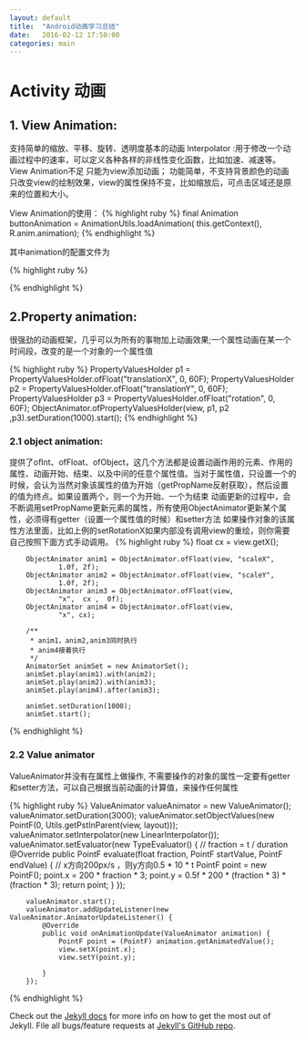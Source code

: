 ```yaml
---
layout: default
title:  "Android动画学习总结"
date:   2016-02-12 17:50:00
categories: main
---
```


# Activity 动画
## 1. View Animation:
   支持简单的缩放、平移、旋转、透明度基本的动画
Interpolator :用于修改一个动画过程中的速率，可以定义各种各样的非线性变化函数，比如加速、减速等。
View Animation不足
只能为view添加动画；
功能简单，不支持背景颜色的动画
只改变view的绘制效果，view的属性保持不变，比如缩放后，可点击区域还是原来的位置和大小。

View Animation的使用：
{% highlight ruby %}
final Animation buttonAnimation = AnimationUtils.loadAnimation(
				this.getContext(), R.anim.animation);
{% endhighlight %}

其中animation的配置文件为

{% highlight ruby %}
<?xml version="1.0" encoding="utf-8"?>
<set xmlns:android="http://schemas.android.com/apk/res/android">
	<scale android:fromXScale="1.0" android:toXScale="1.5" android:interpolator="@android:anim/accelerate_decelerate_interpolator"
		android:fromYScale="1.0" android:toYScale="1.5" android:pivotX="50%"
		android:pivotY="50%" android:fillAfter="true" android:duration="5000" />
	<set>
		<alpha xmlns:android="http://schemas.android.com/apk/res/android"
			android:fromAlpha="0.2" android:toAlpha="1.0" android:duration="3000" />
		<rotate android:fromDegrees="0" android:toDegrees="360"
			android:toYScale="0.0" android:pivotX="50%" android:pivotY="50%"
			android:startOffset="700" android:duration="4000" />
		<translate android:fromXDelta="100%" android:toXDelta="00%"
			android:fromYDelta="60%" android:toYDelta="00%" android:duration="3000"
			android:zAdjustment="bottom" />
	</set>
</set>
{% endhighlight %}

## 2.Property animation:

很强劲的动画框架，几乎可以为所有的事物加上动画效果;一个属性动画在某一个时间段，改变的是一个对象的一个属性值


{% highlight ruby %}
PropertyValuesHolder p1 = PropertyValuesHolder.ofFloat("translationX", 0, 60F);
PropertyValuesHolder p2 = PropertyValuesHolder.ofFloat("translationY", 0, 60F);
PropertyValuesHolder p3 = PropertyValuesHolder.ofFloat("rotation", 0, 60F);
ObjectAnimator.ofPropertyValuesHolder(view, p1, p2 ,p3).setDuration(1000).start();
{% endhighlight %}

### 2.1 object animation:
提供了ofInt、ofFloat、ofObject，这几个方法都是设置动画作用的元素、作用的属性、动画开始、结束、以及中间的任意个属性值。当对于属性值，只设置一个的时候，会认为当然对象该属性的值为开始（getPropName反射获取），然后设置的值为终点。如果设置两个，则一个为开始、一个为结束
动画更新的过程中，会不断调用setPropName更新元素的属性，所有使用ObjectAnimator更新某个属性，必须得有getter（设置一个属性值的时候）和setter方法
如果操作对象的该属性方法里面，比如上例的setRotationX如果内部没有调用view的重绘，则你需要自己按照下面方式手动调用。
{% highlight ruby %}
		float cx = view.getX();

		ObjectAnimator anim1 = ObjectAnimator.ofFloat(view, "scaleX",
				1.0f, 2f);
		ObjectAnimator anim2 = ObjectAnimator.ofFloat(view, "scaleY",
				1.0f, 2f);
		ObjectAnimator anim3 = ObjectAnimator.ofFloat(view,
				"x",  cx ,  0f);
		ObjectAnimator anim4 = ObjectAnimator.ofFloat(view,
				"x", cx);

		/**
		 * anim1，anim2,anim3同时执行
		 * anim4接着执行
		 */
		AnimatorSet animSet = new AnimatorSet();
		animSet.play(anim1).with(anim2);
		animSet.play(anim2).with(anim3);
		animSet.play(anim4).after(anim3);

		animSet.setDuration(1000);
		animSet.start();
{% endhighlight %}
		
### 2.2 Value animator
ValueAnimator并没有在属性上做操作, 不需要操作的对象的属性一定要有getter和setter方法，可以自己根据当前动画的计算值，来操作任何属性

{% highlight ruby %}
ValueAnimator valueAnimator = new ValueAnimator();
		valueAnimator.setDuration(3000);
		valueAnimator.setObjectValues(new PointF(0, Utils.getPstInParent(view, layout)));
		valueAnimator.setInterpolator(new LinearInterpolator());
		valueAnimator.setEvaluator(new TypeEvaluator<PointF>()
		{
			// fraction = t / duration
			@Override
			public PointF evaluate(float fraction, PointF startValue,
								   PointF endValue)
			{
				// x方向200px/s ，则y方向0.5 * 10 * t
				PointF point = new PointF();
				point.x = 200 * fraction * 3;
				point.y = 0.5f * 200 * (fraction * 3) * (fraction * 3);
				return point;
			}
		});

		valueAnimator.start();
		valueAnimator.addUpdateListener(new ValueAnimator.AnimatorUpdateListener() {
			@Override
			public void onAnimationUpdate(ValueAnimator animation) {
				PointF point = (PointF) animation.getAnimatedValue();
				view.setX(point.x);
				view.setY(point.y);

			}
		});
{% endhighlight %}

Check out the [Jekyll docs][jekyll] for more info on how to get the most out of Jekyll. File all bugs/feature requests at [Jekyll's GitHub repo][jekyll-gh].

[jekyll-gh]: https://github.com/mojombo/jekyll
[jekyll]:    http://jekyllrb.com